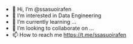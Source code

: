 - 👋 Hi, I’m @ssasuoirafen
- 👀 I’m interested in Data Engineering
- 🌱 I’m currently learning ...
- 💞️ I’m looking to collaborate on ...
- 📫 How to reach me https://t.me/ssasuoirafen

<!---
ssasuoirafen/ssasuoirafen is a ✨ special ✨ repository because its `README.md` (this file) appears on your GitHub profile.
You can click the Preview link to take a look at your changes.
--->
